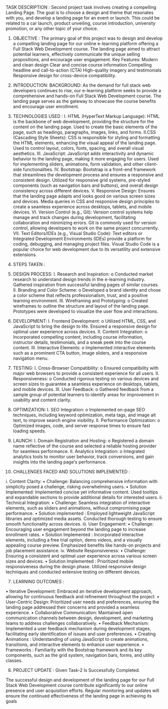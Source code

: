 TASK DESCRIPTION : Second project task involves creating a 
compelling Landing Page. The goal is to choose a design and theme that 
resonates with you, and develop a landing page for an event or launch.
This could be related to a car launch, product unveiling, course introduction, 
university promotion, or any other topic of your choice.


1. OBJECTIVE : The primary goal of this project was to design and develop 
a compelling landing page for our online e-learning platform offering a Full Stack 
Web Development course. The landing page aimed to attract potential learners, 
effectively communicate the unique selling propositions, and encourage user 
engagement.
Key Features:
Modern and clean design
Clear and concise course information
Compelling headline and call-to-action (CTA)
High-quality imagery and testimonials
Responsive design for cross-device compatibility.



3. INTRODUCTION:
BACKGROUND:
As the demand for full stack web developers continues to rise, our e-learning 
platform seeks to provide a comprehensive and hands-on Full Stack Web 
Development course. The landing page serves as the gateway to showcase the 
course benefits and encourage user enrollment.



4. TECHNOLOGIES USED :
I. HTML (HyperText Markup Language):
HTML is the backbone of web development, providing the structure for the 
content on the landing page.
Used to create the basic elements of the page, such as headings, 
paragraphs, images, links, and forms.
II.CSS (Cascading Style Sheets):
CSS is responsible for styling and formatting the HTML elements, enhancing the 
visual appeal of the landing page.
Used to control layout, colors, fonts, spacing, and overall visual aesthetics.
III. JavaScript:
JavaScript adds interactivity and dynamic behavior to the landing page, making 
it more engaging for users.
Used for implementing sliders, animations, form validation, and other 
client-side functionalities.
IV. Bootstrap:
Bootstrap is a front-end framework that streamlines the development process 
and ensures a responsive and consistent design.
Utilized for responsive grid systems, pre-styled components (such as 
navigation bars and buttons), and overall design consistency across 
different devices.
V. Responsive Design:
Ensures that the landing page adapts and looks good on various screen sizes and 
devices.
Media queries in CSS and responsive design principles to create a 
seamless experience across desktops, tablets, and mobile devices.
VI. Version Control (e.g., Git):
Version control systems help manage and track changes during development, 
facilitating collaboration and minimizing errors.
Git is commonly used for version control, allowing developers to work on 
the same project concurrently.
VII. Text Editors/IDEs (e.g., Visual Studio Code):
Text editors or Integrated Development Environments (IDEs) provide a platform 
for coding, debugging, and managing project files.
Visual Studio Code is a popular choice for web development due to its 
versatility and extensive extensions.



5. STEPS TAKEN :
   
1. DESIGN PROCESS:
I. Research and Inspiration:
o Conducted market research to understand design trends in the e-learning 
industry. Gathered inspiration from successful landing pages of similar 
courses.
II. Branding and Color Scheme:
o Developed a brand identity and chose a color scheme that reflects 
professionalism, trust, and a positive learning environment.
III. Wireframing and Prototyping:
o Created wireframes to outline the structure and layout of the landing 
page. Prototypes were developed to visualize the user flow and 
interactions.
2. DEVELOPMENT:
I. Frontend Development:
o Utilized HTML, CSS, and JavaScript to bring the design to life. Ensured a 
responsive design for optimal user experience across devices.
II. Content Integration:
o Incorporated compelling content, including course information, 
instructor details, testimonials, and a sneak peek into the course content.
III. Interactive Elements:
o Implemented interactive elements such as a prominent CTA button, 
image sliders, and a responsive navigation menu.
3. TESTING:
I. Cross-Browser Compatibility:
o Ensured compatibility with major web browsers to provide a consistent 
experience for all users.
II. Responsiveness:
o Conducted rigorous testing on various devices and screen sizes to 
guarantee a seamless experience on desktops, tablets, and mobile 
devices.
III. User Feedback:
o Gathered feedback from a sample group of potential learners to identify 
areas for improvement in usability and content clarity.
4. OPTIMIZATION:
I. SEO Integration:
o Implemented on-page SEO techniques, including keyword optimization, 
meta tags, and image alt text, to improve search engine visibility.
II. Performance Optimization:
o Optimized images, code, and server response times to ensure fast loading 
speeds.
6. LAUNCH:
I. Domain Registration and Hosting:
o Registered a domain name reflective of the course and selected a reliable 
hosting provider for seamless performance.
II. Analytics Integration:
o Integrated analytics tools to monitor user behavior, track conversions, 
and gain insights into the landing page's performance.




6. CHALLENGES FACED AND SOLUTIONS IMPLEMENTED :
   
i. Content Clarity:
• Challenge: Balancing comprehensive information with simplicity posed a 
challenge, risking overwhelming users.
• Solution Implemented: Implemented concise yet informative content. 
Used tooltips and expandable sections to provide additional details for 
interested users.
ii. Technical Integration:
• Challenge: Seamless integration of interactive elements, such as sliders 
and animations, without compromising page performance.
• Solution implemented : Employed lightweight JavaScript libraries and 
optimized media assets. Conducted thorough testing to ensure smooth 
functionality across devices.
iii. User Engagement:
• Challenge: Encouraging user engagement beyond the landing page to 
increase enrollment rates.
• Solution Implemented : Incorporated interactive elements, including a 
free trial option, demo videos, and a visually appealing course preview. 
Emphasized benefits like hands-on projects and job placement assistance.
iv. Website Responsiveness:
• Challenge: Ensuring a consistent and optimal user experience across 
various screen sizes and devices.
• Solution Implemented : Prioritized mobile responsiveness during the 
design phase. Utilized responsive design techniques and conducted 
extensive testing on different devices.



7. LEARNING OUTCOMES :
 
• Iterative Development: Embraced an iterative development approach, 
allowing for continuous feedback and refinement throughout the project.
• User-Centric Design: Prioritized user needs and preferences, ensuring the 
landing page addressed their concerns and provided a seamless 
experience.
• Collaborative Communication: Maintained open communication 
channels between design, development, and marketing teams to address 
challenges collaboratively.
• Feedback Mechanism: Implemented a user feedback mechanism during 
development stages, facilitating early identification of issues and user 
preferences.
• Creating Animations : Understanding of using JavaScript to create 
animations, transitions, and interactive elements to enhance user 
experience.
• Frameworks : Familiarity with the Bootstrap framework and its key 
components, such as the grid system, navigation bars, forms, and utility 
classes.


8. PROJECT UPDATE : Given Task-2 Is Successfully Completed.
   
The successful design and development of the landing page for our Full Stack 
Web Development course contribute significantly to our online presence and 
user acquisition efforts. Regular monitoring and updates will ensure the 
continued effectiveness of the landing page in achieving its goals
